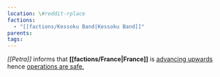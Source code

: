 ```yaml
---
location: \#reddit-rplace
factions:
  - "[[factions/Kessoku Band|Kessoku Band]]"
parents: 
tags: 
---
```

*[[Petra]]* informs that **[[factions/France|France]]** is [advancing upwards](https://discord.com/channels/1093664259273130084/1131230952119615600/1131577259917054032) hence [operations are safe.](https://discord.com/channels/1093664259273130084/1131230952119615600/1131577181521317908)
